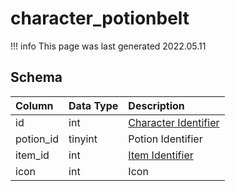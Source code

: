 # character_potionbelt

!!! info
	This page was last generated 2022.05.11

## Schema

| Column | Data Type | Description |
| :--- | :--- | :--- |
| id | int | [Character Identifier](character_data.md) |
| potion_id | tinyint | Potion Identifier |
| item_id | int | [Item Identifier](../../schema/items/items.md) |
| icon | int | Icon |

